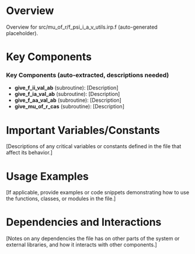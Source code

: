 # Overview

Overview for src/mu_of_r/f_psi_i_a_v_utils.irp.f (auto-generated placeholder).

# Key Components

### Key Components (auto-extracted, descriptions needed)
- **give_f_ii_val_ab** (subroutine): [Description]
- **give_f_ia_val_ab** (subroutine): [Description]
- **give_f_aa_val_ab** (subroutine): [Description]
- **give_mu_of_r_cas** (subroutine): [Description]

# Important Variables/Constants

[Descriptions of any critical variables or constants defined in the file that affect its behavior.]

# Usage Examples

[If applicable, provide examples or code snippets demonstrating how to use the functions, classes, or modules in the file.]

# Dependencies and Interactions

[Notes on any dependencies the file has on other parts of the system or external libraries, and how it interacts with other components.]
